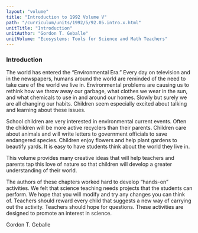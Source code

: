 ```yaml
---
layout: "volume"
title: "Introduction to 1992 Volume V"
path: "/curriculum/units/1992/5/92.05.intro.x.html"
unitTitle: "Introduction"
unitAuthor: "Gordon T. Geballe"
unitVolume: "Ecosystems: Tools for Science and Math Teachers"
---
```

<body>
<h3>
Introduction
</h3>
The world has entered the “Environmental Era.” Every day on television and in the newspapers, humans around the world are reminded of the need to take care of the world we live in. Environmental problems are causing us to rethink how we throw away our garbage, what clothes we wear in the sun, and what chemicals to use in and around our homes. Slowly but surely we are all changing our habits. Children seem especially excited about talking and learning about these issues.
<p>
School children are very interested in environmental current events. Often the children will be more active recyclers than their parents. Children care about animals and will write letters to government officials to save endangered species. Children enjoy flowers and help plant gardens to beautify yards. It is easy to have students think about the world they live in.
</p>
<p>
This volume provides many creative ideas that will help teachers and parents tap this love of nature so that children will develop a greater understanding of their world.
</p>
<p>
The authors of these chapters worked hard to develop “hands-on” activities. We felt that science teaching needs projects that the students can perform. We hope that you will modify and try any changes you can think of. Teachers should reward every child that suggests a new way of carrying out the activity. Teachers should hope for questions. These activities are designed to promote an interest in science.
</p>
<p>
Gordon T. Geballe
</p>
</body>